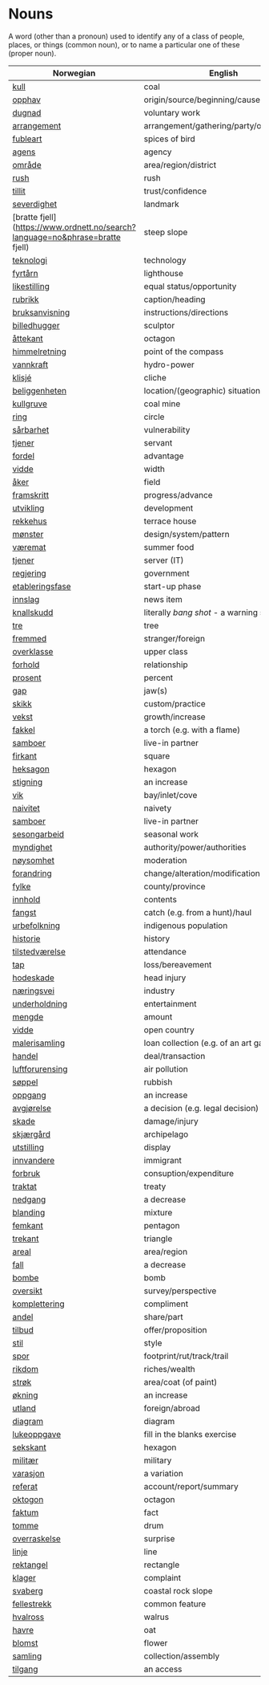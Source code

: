 # Nouns

A word (other than a pronoun) used to identify any of a class of people, places, or things (common noun), or to name a particular one of these (proper noun).

| Norwegian | English | Gender |
| --- | --- | --- |
| [kull](https://www.ordnett.no/search?language=no&phrase=kull) | coal | i |
| [opphav](https://www.ordnett.no/search?language=no&phrase=opphav) | origin/source/beginning/cause | i |
| [dugnad](https://www.ordnett.no/search?language=no&phrase=dugnad) | voluntary work | m |
| [arrangement](https://www.ordnett.no/search?language=no&phrase=arrangement) | arrangement/gathering/party/organisation | i |
| [fubleart](https://www.ordnett.no/search?language=no&phrase=fubleart) | spices of bird | m/f |
| [agens](https://www.ordnett.no/search?language=no&phrase=agens) | agency | m |
| [område](https://www.ordnett.no/search?language=no&phrase=område) | area/region/district | i |
| [rush](https://www.ordnett.no/search?language=no&phrase=rush) | rush | i |
| [tillit](https://www.ordnett.no/search?language=no&phrase=tillit) | trust/confidence | m |
| [severdighet](https://www.ordnett.no/search?language=no&phrase=severdighet) | landmark | m |
| [bratte fjell](https://www.ordnett.no/search?language=no&phrase=bratte fjell) | steep slope | m |
| [teknologi](https://www.ordnett.no/search?language=no&phrase=teknologi) | technology | m |
| [fyrtårn](https://www.ordnett.no/search?language=no&phrase=fyrtårn) | lighthouse | i |
| [likestilling](https://www.ordnett.no/search?language=no&phrase=likestilling) | equal status/opportunity | m |
| [rubrikk](https://www.ordnett.no/search?language=no&phrase=rubrikk) | caption/heading | m |
| [bruksanvisning](https://www.ordnett.no/search?language=no&phrase=bruksanvisning) | instructions/directions | m |
| [billedhugger](https://www.ordnett.no/search?language=no&phrase=billedhugger) | sculptor | m |
| [åttekant](https://www.ordnett.no/search?language=no&phrase=åttekant) | octagon | m |
| [himmelretning](https://www.ordnett.no/search?language=no&phrase=himmelretning) | point of the compass | m |
| [vannkraft](https://www.ordnett.no/search?language=no&phrase=vannkraft) | hydro-power | m |
| [klisjé](https://www.ordnett.no/search?language=no&phrase=klisjé) | cliche | m |
| [beliggenheten](https://www.ordnett.no/search?language=no&phrase=beliggenheten) | location/(geographic) situation | m/f |
| [kullgruve](https://www.ordnett.no/search?language=no&phrase=kullgruve) | coal mine | m |
| [ring](https://www.ordnett.no/search?language=no&phrase=ring) | circle | m |
| [sårbarhet](https://www.ordnett.no/search?language=no&phrase=sårbarhet) | vulnerability | m |
| [tjener](https://www.ordnett.no/search?language=no&phrase=tjener) | servant | m |
| [fordel](https://www.ordnett.no/search?language=no&phrase=fordel) | advantage | m |
| [vidde](https://www.ordnett.no/search?language=no&phrase=vidde) | width | m/f |
| [åker](https://www.ordnett.no/search?language=no&phrase=åker) | field | m |
| [framskritt](https://www.ordnett.no/search?language=no&phrase=framskritt) | progress/advance | i |
| [utvikling](https://www.ordnett.no/search?language=no&phrase=utvikling) | development | m |
| [rekkehus](https://www.ordnett.no/search?language=no&phrase=rekkehus) | terrace house | i |
| [mønster](https://www.ordnett.no/search?language=no&phrase=mønster) | design/system/pattern | i |
| [væremat](https://www.ordnett.no/search?language=no&phrase=væremat) | summer food | m |
| [tjener](https://www.ordnett.no/search?language=no&phrase=tjener) | server (IT) | m |
| [regjering](https://www.ordnett.no/search?language=no&phrase=regjering) | government | m |
| [etableringsfase](https://www.ordnett.no/search?language=no&phrase=etableringsfase) | start-up phase | m |
| [innslag](https://www.ordnett.no/search?language=no&phrase=innslag) | news item | i |
| [knallskudd](https://www.ordnett.no/search?language=no&phrase=knallskudd) | literally _bang shot_ - a warning shot gun | i |
| [tre](https://www.ordnett.no/search?language=no&phrase=tre) | tree | i |
| [fremmed](https://www.ordnett.no/search?language=no&phrase=fremmed) | stranger/foreign | m |
| [overklasse](https://www.ordnett.no/search?language=no&phrase=overklasse) | upper class | m |
| [forhold](https://www.ordnett.no/search?language=no&phrase=forhold) | relationship | i |
| [prosent](https://www.ordnett.no/search?language=no&phrase=prosent) | percent | m |
| [gap](https://www.ordnett.no/search?language=no&phrase=gap) | jaw(s) | m |
| [skikk](https://www.ordnett.no/search?language=no&phrase=skikk) | custom/practice | m |
| [vekst](https://www.ordnett.no/search?language=no&phrase=vekst) | growth/increase | m |
| [fakkel](https://www.ordnett.no/search?language=no&phrase=fakkel) | a torch (e.g. with a flame) | m |
| [samboer](https://www.ordnett.no/search?language=no&phrase=samboer) | live-in partner | m |
| [firkant](https://www.ordnett.no/search?language=no&phrase=firkant) | square | m |
| [heksagon](https://www.ordnett.no/search?language=no&phrase=heksagon) | hexagon | m |
| [stigning](https://www.ordnett.no/search?language=no&phrase=stigning) | an increase | m |
| [vik](https://www.ordnett.no/search?language=no&phrase=vik) | bay/inlet/cove | m |
| [naivitet](https://www.ordnett.no/search?language=no&phrase=naivitet) | naivety | m |
| [samboer](https://www.ordnett.no/search?language=no&phrase=samboer) | live-in partner | m |
| [sesongarbeid](https://www.ordnett.no/search?language=no&phrase=sesongarbeid) | seasonal work | i |
| [myndighet](https://www.ordnett.no/search?language=no&phrase=myndighet) | authority/power/authorities | m |
| [nøysomhet](https://www.ordnett.no/search?language=no&phrase=nøysomhet) | moderation | m |
| [forandring](https://www.ordnett.no/search?language=no&phrase=forandring) | change/alteration/modification | m |
| [fylke](https://www.ordnett.no/search?language=no&phrase=fylke) | county/province | i |
| [innhold](https://www.ordnett.no/search?language=no&phrase=innhold) | contents | i |
| [fangst](https://www.ordnett.no/search?language=no&phrase=fangst) | catch (e.g. from a hunt)/haul | m |
| [urbefolkning](https://www.ordnett.no/search?language=no&phrase=urbefolkning) | indigenous population | m |
| [historie](https://www.ordnett.no/search?language=no&phrase=historie) | history | m/f |
| [tilstedværelse](https://www.ordnett.no/search?language=no&phrase=tilstedværelse) | attendance | i |
| [tap](https://www.ordnett.no/search?language=no&phrase=tap) | loss/bereavement | i |
| [hodeskade](https://www.ordnett.no/search?language=no&phrase=hodeskade) | head injury | m |
| [næringsvei](https://www.ordnett.no/search?language=no&phrase=næringsvei) | industry | m |
| [underholdning](https://www.ordnett.no/search?language=no&phrase=underholdning) | entertainment | m |
| [mengde](https://www.ordnett.no/search?language=no&phrase=mengde) | amount | m |
| [vidde](https://www.ordnett.no/search?language=no&phrase=vidde) | open country | m |
| [malerisamling](https://www.ordnett.no/search?language=no&phrase=malerisamling) | loan collection (e.g. of an art gallery) | m |
| [handel](https://www.ordnett.no/search?language=no&phrase=handel) | deal/transaction | m |
| [luftforurensing](https://www.ordnett.no/search?language=no&phrase=luftforurensing) | air pollution | m |
| [søppel](https://www.ordnett.no/search?language=no&phrase=søppel) | rubbish | i |
| [oppgang](https://www.ordnett.no/search?language=no&phrase=oppgang) | an increase | m |
| [avgjørelse](https://www.ordnett.no/search?language=no&phrase=avgjørelse) | a decision (e.g. legal decision) | m |
| [skade](https://www.ordnett.no/search?language=no&phrase=skade) | damage/injury | m |
| [skjærgård](https://www.ordnett.no/search?language=no&phrase=skjærgård) | archipelago | m |
| [utstilling](https://www.ordnett.no/search?language=no&phrase=utstilling) | display | m |
| [innvandere](https://www.ordnett.no/search?language=no&phrase=innvandere) | immigrant | m |
| [forbruk](https://www.ordnett.no/search?language=no&phrase=forbruk) | consuption/expenditure | i |
| [traktat](https://www.ordnett.no/search?language=no&phrase=traktat) | treaty | m |
| [nedgang](https://www.ordnett.no/search?language=no&phrase=nedgang) | a decrease | m |
| [blanding](https://www.ordnett.no/search?language=no&phrase=blanding) | mixture | m |
| [femkant](https://www.ordnett.no/search?language=no&phrase=femkant) | pentagon | m |
| [trekant](https://www.ordnett.no/search?language=no&phrase=trekant) | triangle | m |
| [areal](https://www.ordnett.no/search?language=no&phrase=areal) | area/region | i |
| [fall](https://www.ordnett.no/search?language=no&phrase=fall) | a decrease | i |
| [bombe](https://www.ordnett.no/search?language=no&phrase=bombe) | bomb | m |
| [oversikt](https://www.ordnett.no/search?language=no&phrase=oversikt) | survey/perspective | m |
| [komplettering](https://www.ordnett.no/search?language=no&phrase=komplettering) | compliment | m |
| [andel](https://www.ordnett.no/search?language=no&phrase=andel) | share/part | m |
| [tilbud](https://www.ordnett.no/search?language=no&phrase=tilbud) | offer/proposition | i |
| [stil](https://www.ordnett.no/search?language=no&phrase=stil) | style | m |
| [spor](https://www.ordnett.no/search?language=no&phrase=spor) | footprint/rut/track/trail | i |
| [rikdom](https://www.ordnett.no/search?language=no&phrase=rikdom) | riches/wealth | m |
| [strøk](https://www.ordnett.no/search?language=no&phrase=strøk) | area/coat (of paint) | i |
| [økning](https://www.ordnett.no/search?language=no&phrase=økning) | an increase | m |
| [utland](https://www.ordnett.no/search?language=no&phrase=utland) | foreign/abroad | m |
| [diagram](https://www.ordnett.no/search?language=no&phrase=diagram) | diagram | i |
| [lukeoppgave](https://www.ordnett.no/search?language=no&phrase=lukeoppgave) | fill in the blanks exercise | m |
| [sekskant](https://www.ordnett.no/search?language=no&phrase=sekskant) | hexagon | m |
| [militær](https://www.ordnett.no/search?language=no&phrase=militær) | military | m |
| [varasjon](https://www.ordnett.no/search?language=no&phrase=varasjon) | a variation | m |
| [referat](https://www.ordnett.no/search?language=no&phrase=referat) | account/report/summary | i |
| [oktogon](https://www.ordnett.no/search?language=no&phrase=oktogon) | octagon | m |
| [faktum](https://www.ordnett.no/search?language=no&phrase=faktum) | fact | i |
| [tomme](https://www.ordnett.no/search?language=no&phrase=tomme) | drum | m |
| [overraskelse](https://www.ordnett.no/search?language=no&phrase=overraskelse) | surprise | m |
| [linje](https://www.ordnett.no/search?language=no&phrase=linje) | line | m |
| [rektangel](https://www.ordnett.no/search?language=no&phrase=rektangel) | rectangle | i |
| [klager](https://www.ordnett.no/search?language=no&phrase=klager) | complaint | m |
| [svaberg](https://www.ordnett.no/search?language=no&phrase=svaberg) | coastal rock slope | i |
| [fellestrekk](https://www.ordnett.no/search?language=no&phrase=fellestrekk) | common feature | i |
| [hvalross](https://www.ordnett.no/search?language=no&phrase=hvalross) | walrus | m |
| [havre](https://www.ordnett.no/search?language=no&phrase=havre) | oat | m |
| [blomst](https://www.ordnett.no/search?language=no&phrase=blomst) | flower | m |
| [samling](https://www.ordnett.no/search?language=no&phrase=samling) | collection/assembly | m |
| [tilgang](https://www.ordnett.no/search?language=no&phrase=tilgang) | an access | i |

